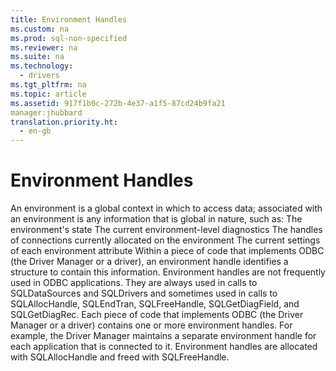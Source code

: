```yaml
---
title: Environment Handles
ms.custom: na
ms.prod: sql-non-specified
ms.reviewer: na
ms.suite: na
ms.technology: 
  - drivers
ms.tgt_pltfrm: na
ms.topic: article
ms.assetid: 917f1b0c-272b-4e37-a1f5-87cd24b9fa21
manager:jhubbard
translation.priority.ht: 
  - en-gb
---
```

# Environment Handles
<?xml version="1.0" encoding="utf-8"?>
<developerConceptualDocument xmlns="http://ddue.schemas.microsoft.com/authoring/2003/5" xmlns:xlink="http://www.w3.org/1999/xlink" xmlns:xsi="http://www.w3.org/2001/XMLSchema-instance" xsi:schemaLocation="http://ddue.schemas.microsoft.com/authoring/2003/5 http://dduestorage.blob.core.windows.net/ddueschema/developer.xsd">
  <introduction>
    <para>An <legacyItalic>environment</legacyItalic> is a global context in which to access data; associated with an environment is any information that is global in nature, such as:  </para>
    <list class="bullet">
      <listItem>
        <para>The environment's state</para>
      </listItem>
      <listItem>
        <para>The current environment-level diagnostics</para>
      </listItem>
      <listItem>
        <para>The handles of connections currently allocated on the environment</para>
      </listItem>
      <listItem>
        <para>The current settings of each environment attribute</para>
      </listItem>
    </list>
    <para>Within a piece of code that implements ODBC (the Driver Manager or a driver), an environment handle identifies a structure to contain this information.</para>
    <para>Environment handles are not frequently used in ODBC applications. They are always used in calls to <legacyBold>SQLDataSources</legacyBold> and <legacyBold>SQLDrivers</legacyBold> and sometimes used in calls to <legacyBold>SQLAllocHandle</legacyBold>, <legacyBold>SQLEndTran</legacyBold>, <legacyBold>SQLFreeHandle</legacyBold>, <legacyBold>SQLGetDiagField</legacyBold>, and <legacyBold>SQLGetDiagRec</legacyBold>.</para>
    <para>Each piece of code that implements ODBC (the Driver Manager or a driver) contains one or more environment handles. For example, the Driver Manager maintains a separate environment handle for each application that is connected to it. Environment handles are allocated with <legacyBold>SQLAllocHandle</legacyBold> and freed with <legacyBold>SQLFreeHandle</legacyBold>.</para>
  </introduction>
  <relatedTopics />
</developerConceptualDocument>